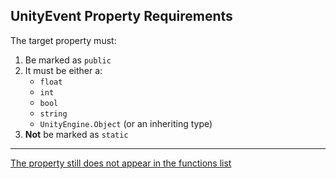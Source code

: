 ## UnityEvent Property Requirements

The target property must:
1. Be marked as `public`
2. It must be either a:
    - `float`
    - `int`
    - `bool`
    - `string`
    - `UnityEngine.Object` (or an inheriting type)
3. **Not** be marked as `static`

---  

[The property still does not appear in the functions list](Compile%20Errors.md)